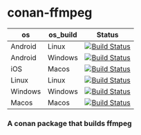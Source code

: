 # conan-ffmpeg
| os | os_build | Status |
|---|---|---|
| Android | Linux | [![Build Status](https://dev.azure.com/bjoernstresing/bjoernstresing/_apis/build/status/Tereius.conan-ffmpeg?branchName=master&jobName=Android&configuration=Android%20Linux)](https://dev.azure.com/bjoernstresing/bjoernstresing/_build/latest?definitionId=9&branchName=master) |
| Android | Windows | [![Build Status](https://dev.azure.com/bjoernstresing/bjoernstresing/_apis/build/status/Tereius.conan-ffmpeg?branchName=master&jobName=Android&configuration=Android%20Windows)](https://dev.azure.com/bjoernstresing/bjoernstresing/_build/latest?definitionId=9&branchName=master) |
| iOS | Macos | [![Build Status](https://dev.azure.com/bjoernstresing/bjoernstresing/_apis/build/status/Tereius.conan-ffmpeg?branchName=master&jobName=iOS)](https://dev.azure.com/bjoernstresing/bjoernstresing/_build/latest?definitionId=9&branchName=master) |
| Linux | Linux | [![Build Status](https://dev.azure.com/bjoernstresing/bjoernstresing/_apis/build/status/Tereius.conan-ffmpeg?branchName=master&jobName=Linux)](https://dev.azure.com/bjoernstresing/bjoernstresing/_build/latest?definitionId=9&branchName=master) |
| Windows | Windows | [![Build Status](https://dev.azure.com/bjoernstresing/bjoernstresing/_apis/build/status/Tereius.conan-ffmpeg?branchName=master&jobName=Windows)](https://dev.azure.com/bjoernstresing/bjoernstresing/_build/latest?definitionId=9&branchName=master) |
| Macos | Macos | [![Build Status](https://dev.azure.com/bjoernstresing/bjoernstresing/_apis/build/status/Tereius.conan-ffmpeg?branchName=master&jobName=Macos)](https://dev.azure.com/bjoernstresing/bjoernstresing/_build/latest?definitionId=9&branchName=master)

### A conan package that builds ffmpeg
